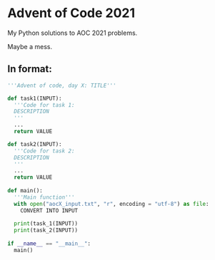 # Advent of Code 2021
My Python solutions to AOC 2021 problems.

Maybe a mess.

## In format:
```py
'''Advent of code, day X: TITLE'''

def task1(INPUT):
  '''Code for task 1:
  DESCRIPTION
  '''
  ...
  return VALUE

def task2(INPUT):
  '''Code for task 2:
  DESCRIPTION
  '''
  ...
  return VALUE
  
def main():
  '''Main function'''
  with open("aocX_input.txt", "r", encoding = "utf-8") as file:
    CONVERT INTO INPUT
    
  print(task_1(INPUT))
  print(task_2(INPUT))
  
if __name__ == "__main__":
  main()
```
